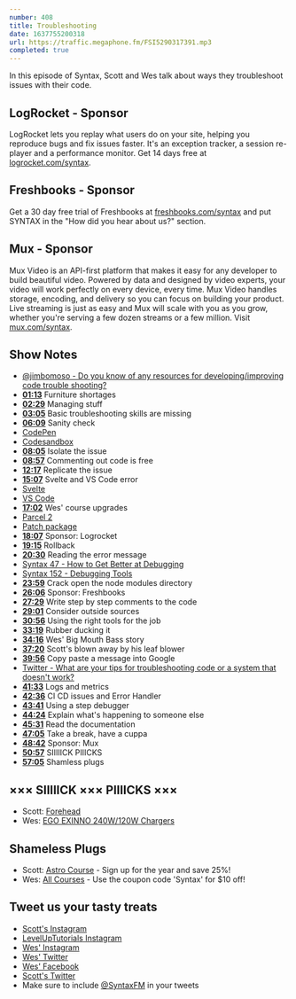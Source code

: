 ```yaml
---
number: 408
title: Troubleshooting
date: 1637755200318
url: https://traffic.megaphone.fm/FSI5290317391.mp3
completed: true
---
```


In this episode of Syntax, Scott and Wes talk about ways they troubleshoot issues with their code.

## LogRocket - Sponsor

LogRocket lets you replay what users do on your site, helping you reproduce bugs and fix issues faster. It's an exception tracker, a session re-player and a performance monitor. Get 14 days free at [logrocket.com/syntax](https://logrocket.com/syntax).

## Freshbooks - Sponsor

Get a 30 day free trial of Freshbooks at [freshbooks.com/syntax](https://freshbooks.com/syntax) and put SYNTAX in the "How did you hear about us?" section.

## Mux - Sponsor

Mux Video is an API-first platform that makes it easy for any developer to build beautiful video. Powered by data and designed by video experts, your video will work perfectly on every device, every time. Mux Video handles storage, encoding, and delivery so you can focus on building your product. Live streaming is just as easy and Mux will scale with you as you grow, whether you're serving a few dozen streams or a few million. Visit [mux.com/syntax](https://mux.com/syntax).

## Show Notes

* [@jimbomoso - Do you know of any resources for developing/improving code trouble shooting?](https://twitter.com/jimbomoso/status/1450473674709127174)
* **[01:13](#t=01:13)** Furniture shortages
* **[02:29](#t=02:29)** Managing stuff
* **[03:05](#t=03:05)** Basic troubleshooting skills are missing
* **[06:09](#t=06:09)** Sanity check
* [CodePen](https://codepen.io/)
* [Codesandbox](https://codesandbox.io)
* **[08:05](#t=08:05)** Isolate the issue
* **[08:57](#t=08:57)** Commenting out code is free
* **[12:17](#t=12:17)** Replicate the issue
* **[15:07](#t=15:07)** Svelte and VS Code error
* [Svelte](https://svelte.dev)
* [VS Code](https://code.visualstudio.com)
* **[17:02](#t=17:02)** Wes' course upgrades
* [Parcel 2](https://parceljs.org/blog/v2/)
* [Patch package](https://www.npmjs.com/package/patch-package)
* **[18:07](#t=18:07)** Sponsor: Logrocket
* **[19:15](#t=19:15)** Rollback
* **[20:30](#t=20:30)** Reading the error message
* [Syntax 47 - How to Get Better at Debugging](https://syntax.fm/show/047/how-to-get-better-at-debugging)
* [Syntax 152 - Debugging Tools](https://syntax.fm/show/152/debugging-tools-tips)
* **[23:59](#t=23:59)** Crack open the node modules directory
* **[26:06](#t=26:06)** Sponsor: Freshbooks
* **[27:29](#t=27:29)** Write step by step comments to the code
* **[29:01](#t=29:01)** Consider outside sources
* **[30:56](#t=30:56)** Using the right tools for the job
* **[33:19](#t=33:19)** Rubber ducking it
* **[34:16](#t=34:16)** Wes' Big Mouth Bass story
* **[37:20](#t=37:20)** Scott's blown away by his leaf blower
* **[39:56](#t=39:56)** Copy paste a message into Google
* [Twitter - What are your tips for troubleshooting code or a system that doesn't work?](https://twitter.com/syntaxfm/status/1457736861976252416)
* **[41:33](#t=41:33)** Logs and metrics
* **[42:36](#t=42:36)** CI CD issues and Error Handler
* **[43:41](#t=43:41)** Using a step debugger
* **[44:24](#t=44:24)** Explain what's happening to someone else
* **[45:31](#t=45:31)** Read the documentation
* **[47:05](#t=47:05)** Take a break, have a cuppa
* **[48:42](#t=48:42)** Sponsor: Mux
* **[50:57](#t=50:57)** SIIIIICK PIIICKS
* **[57:05](#t=57:05)** Shamless plugs

## ××× SIIIIICK ××× PIIIICKS ×××

* Scott: [Forehead](https://goodsnooze.gumroad.com/l/nASbe)
* Wes: [EGO EXINNO 240W/120W Chargers](https://www.kickstarter.com/projects/e-fusion/ego-exinno-240w-120w-the-king-of-charger?ref=9geph8)

## Shameless Plugs

* Scott: [Astro Course](https://www.leveluptutorials.com/pro) - Sign up for the year and save 25%!
* Wes: [All Courses](https://wesbos.com/courses/) - Use the coupon code 'Syntax' for $10 off!

## Tweet us your tasty treats

* [Scott's Instagram](https://www.instagram.com/stolinski/)
* [LevelUpTutorials Instagram](https://www.instagram.com/LevelUpTutorials/)
* [Wes' Instagram](https://www.instagram.com/wesbos/)
* [Wes' Twitter](https://twitter.com/wesbos)
* [Wes' Facebook](https://www.facebook.com/wesbos.developer)
* [Scott's Twitter](https://twitter.com/stolinski)
* Make sure to include [@SyntaxFM](https://twitter.com/SyntaxFM) in your tweets
